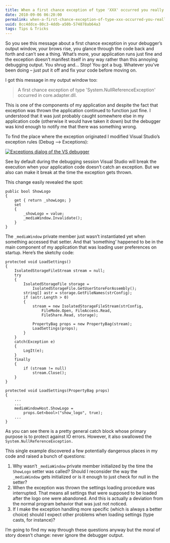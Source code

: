 ```yaml
---
title: When a first chance exception of type 'XXX' occurred you really have a bug
date: 2010-09-06 06:20:00
permalink: when-a-first-chance-exception-of-type-xxx-occurred-you-really-have-a-bug
uuid: 8cc4ddce-80c3-4ddb-a50b-574878ab64a3
tags: Tips & Tricks
---
```


So you see this message about a first chance exception in your debugger’s output window, your brows rise, you glance through the code back and forth and can’t see a thing. What’s more, your application runs just fine and the exception doesn’t manifest itself in any way rather than this annoying debugging output. You shrug and… Stop! You got a bug. Whatever you’ve been doing – just put it off and fix your code before moving on.

I got this message in my output window too:

> A first chance exception of type 'System.NullReferenceException' occurred in core.adapter.dll.

This is one of the components of my application and despite the fact that exception was thrown the application continued to function just fine. I understood that it was just probably caught somewhere else in my application code (otherwise it would have taken it down) but the debugger was kind enough to notify me that there was something wrong.

To find the place where the exception originated I modified Visual Studio’s exception rules (Debug –> Exceptions):

[![Exceptions dialog of the VS debugger](https://blogcontent.azureedge.net/exceptions_dlg_thumb.png "image")](https://blogcontent.azureedge.net/exceptions_dlg.png) 

See by default during the debugging session Visual Studio will break the execution when your application code doesn’t catch an exception. But we also can make it break at the time the exception gets thrown.

This change easily revealed the spot:

```
public bool ShowLogo
{
    get { return _showLogo; }
    set
    {
        _showLogo = value;
        _mediaWindow.Invalidate();
    }
}
```

The `_mediaWindow` private member just wasn’t instantiated yet when something accessed that setter. And that ‘something’ happened to be in the main component of my application that was loading user preferences on startup. Here’s the sketchy code:

```
protected void LoadSettings()
{
    IsolatedStorageFileStream stream = null;
    try
    {
        IsolatedStorageFile storage =
            IsolatedStorageFile.GetUserStoreForAssembly();
        string[] astr = storage.GetFileNames(strConfig);
        if (astr.Length > 0)
        {
            stream = new IsolatedStorageFileStream(strConfig, 
                FileMode.Open, FileAccess.Read, 
                FileShare.Read, storage);

            PropertyBag props = new PropertyBag(stream);
            LoadSettings(props);
        }
    }
    catch(Exception e)
    {
        LogIt(e);
    }
    finally
    {
        if (stream != null)
            stream.Close();
    }
}

protected void LoadSettings(PropertyBag props)
{
    ...
    ...
    mediaWindowHost.ShowLogo = 
        props.Get<bool>("show_logo", true);
    ...
}
```

As you can see there is a pretty general catch block whose primary purpose is to protect against IO errors. However, it also swallowed the `System.NullReferenceException.`

This single example discovered a few potentially dangerous places in my code and raised a bunch of questions:

1.  Why wasn’t `_mediaWindow` private member initialized by the time the `ShowLogo` setter was called? Should I reconsider the way the `_mediaWindow` gets initialized or is it enough to just check for null in the setter?
2.  When the exception was thrown the settings loading procedure was interrupted. That means all settings that were supposed to be loaded after the logo one were abandoned. And this is actually a deviation from the normal program behavior that was just not noticed.
3.  If I make the exception handling more specific (which is always a better choice) should I expect other problems when loading settings (type casts, for instance)?

I’m going to find my way through these questions anyway but the moral of story doesn’t change: never ignore the debugger output.